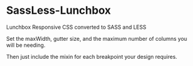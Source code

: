 SassLess-Lunchbox
=================

Lunchbox Responsive CSS converted to SASS and LESS

Set the maxWidth, gutter size, and the maximum number of columns you will be needing.

Then just include the mixin for each breakpoint your design requires.
